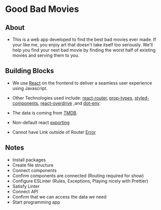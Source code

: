 # Good Bad Movies

## About

- This is a web app developed to find the best bad movies ever made. If your like me, you enjoy art that doesn't take itself too seriously. We'll help you find your next bad movie by finding the worst half of existing movies and serving them to you.

## Building Blocks

- We use [React](https://reactjs.org/docs/create-a-new-react-app.html) on the frontend to deliver a seamless user experience using Javascript.

- Other Technologies used include: [react-router](https://reactrouter.com/web/api/Link/component-reactcomponent), [prop-types](https://github.com/facebook/prop-types), [styled-components](https://styled-components.com/docs/basics#styling-any-component), [react-overdrive](https://github.com/berzniz/react-overdrive) ,and [dot-env](https://github.com/motdotla/dotenv).

- The data is coming from [TMDB](https://www.themoviedb.org/documentation/api/discover).

- Non-default react [exporting](https://www.geeksforgeeks.org/reactjs-importing-exporting/)

- Cannot have Link outside of Router [Error](https://stackoverflow.com/questions/48640280/you-should-not-use-link-outside-a-router)

## Notes

- Install packages
- Create file structure
- Connect components
- Confirm components are connected (Routing required for show)
- Configure ESLinter (Rules, Exceptions, Playing nicely with Prettier)
- Satisfy Linter
- Connect API
- Confirm that we can access the data we need
- Start programming app
